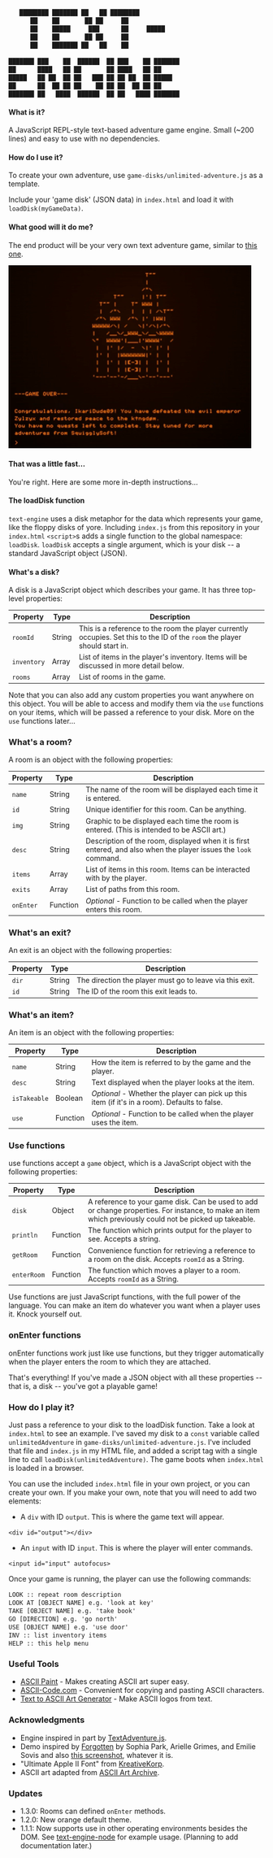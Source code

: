 ```
   ████████ ███████ ██   ██ ████████               
      ██    ██       ██ ██     ██                  
      ██    █████     ███      ██     █████            
      ██    ██       ██ ██     ██                  
      ██    ███████ ██   ██    ██                  
                                                
███████ ███    ██  ██████  ██ ███    ██ ███████ 
██      ████   ██ ██       ██ ████   ██ ██      
█████   ██ ██  ██ ██   ███ ██ ██ ██  ██ █████   
██      ██  ██ ██ ██    ██ ██ ██  ██ ██ ██      
███████ ██   ████  ██████  ██ ██   ████ ███████
```

#### What is it?
A JavaScript REPL-style text-based adventure game engine. Small (~200 lines) and easy to use with no dependencies.

#### How do I use it?
To create your own adventure, use `game-disks/unlimited-adventure.js` as a template.

Include your 'game disk' (JSON data) in `index.html` and load it with `loadDisk(myGameData)`.

#### What good will it do me?
The end product will be your very own text adventure game, similar to [this one](http://okaybenji.github.io/text-engine).

![Demo Screenshot](screenshot.gif "Demo Screenshot")

#### That was a little fast...
You're right. Here are some more in-depth instructions...

#### The loadDisk function
`text-engine` uses a disk metaphor for the data which represents your game, like the floppy disks of yore. Including `index.js` from this repository in your `index.html` `<script>`s adds a single function to the global namespace: `loadDisk`. `loadDisk` accepts a single argument, which is your disk -- a standard JavaScript object (JSON).

#### What's a disk?
A disk is a JavaScript object which describes your game. It has three top-level properties:

| Property    | Type     | Description |
| ----------- | -------- | ----------- | 
| `roomId`    | String   | This is a reference to the room the player currently occupies. Set this to the ID of the `room` the player should start in. |
| `inventory` | Array    | List of items in the player's inventory. Items will be discussed in more detail below. |
| `rooms`     | Array    | List of rooms in the game. |

Note that you can also add any custom properties you want anywhere on this object. You will be able to access and modify them via the `use` functions on your items, which will be passed a reference to your disk. More on the `use` functions later...

### What's a room?
A room is an object with the following properties:

| Property  | Type     | Description |
| --------- | -------- | ----------- | 
| `name`    | String   | The name of the room will be displayed each time it is entered. |
| `id`      | String   | Unique identifier for this room. Can be anything. |
| `img`     | String   | Graphic to be displayed each time the room is entered. (This is intended to be ASCII art.) |
| `desc`    | String   | Description of the room, displayed when it is first entered, and also when the player issues the `look` command. |
| `items`   | Array    | List of items in this room. Items can be interacted with by the player. |
| `exits`   | Array    | List of paths from this room. |
| `onEnter` | Function | *Optional* - Function to be called when the player enters this room. |

### What's an exit?

An exit is an object with the following properties:

| Property | Type   | Description |
| -------- | ------ | ----------- | 
| `dir`    | String | The direction the player must go to leave via this exit. |
| `id`     | String | The ID of the room this exit leads to. |

### What's an item?

An item is an object with the following properties:

| Property     | Type     | Description |
| ------------ | -------- | ----------- | 
| `name`       | String   | How the item is referred to by the game and the player. |
| `desc`       | String   | Text displayed when the player looks at the item. |
| `isTakeable` | Boolean  | *Optional* - Whether the player can pick up this item (if it's in a room). Defaults to false. |
| `use`        | Function | *Optional* - Function to be called when the player uses the item. |

### Use functions
use functions accept a `game` object, which is a JavaScript object with the following properties:

| Property     | Type     | Description |
| ------------ | -------- | ----------- | 
| `disk`       | Object   | A reference to your game disk. Can be used to add or change properties. For instance, to make an item which previously could not be picked up takeable. |
| `println`    | Function | The function which prints output for the player to see. Accepts a string. |
| `getRoom`    | Function | Convenience function for retrieving a reference to a room on the disk. Accepts `roomId` as a String. |
| `enterRoom`  | Function | The function which moves a player to a room. Accepts `roomId` as a String. |

Use functions are just JavaScript functions, with the full power of the language. You can make an item do whatever you want when a player uses it. Knock yourself out.

### onEnter functions
onEnter functions work just like use functions, but they trigger automatically when the player enters the room to which they are attached.

That's everything! If you've made a JSON object with all these properties -- that is, a disk -- you've got a playable game!

### How do I play it?
Just pass a reference to your disk to the loadDisk function. Take a look at `index.html` to see an example. I've saved my disk to a `const` variable called `unlimitedAdventure` in `game-disks/unlimited-adventure.js`. I've included that file and `index.js` in my HTML file, and added a script tag with a single line to call `loadDisk(unlimitedAdventure)`. The game boots when `index.html` is loaded in a browser.

You can use the included `index.html` file in your own project, or you can create your own. If you make your own, note that you will need to add two elements:

* A `div` with ID `output`. This is where the game text will appear.
```
<div id="output"></div>
```
* An `input` with ID `input`. This is where the player will enter commands.
```
<input id="input" autofocus>
```

Once your game is running, the player can use the following commands:

```
LOOK :: repeat room description
LOOK AT [OBJECT NAME] e.g. 'look at key'
TAKE [OBJECT NAME] e.g. 'take book'
GO [DIRECTION] e.g. 'go north'
USE [OBJECT NAME] e.g. 'use door'
INV :: list inventory items
HELP :: this help menu
```

### Useful Tools
* [ASCII Paint](http://www.asciipaint.com) - Makes creating ASCII art super easy.
* [ASCII-Code.com](http://www.ascii-code.com) - Convenient for copying and pasting ASCII characters.
* [Text to ASCII Art Generator](http://patorjk.com/software/taag/#p=display&h=2&v=2&f=ANSI%20Regular&t=text%0A-engine) - Make ASCII logos from text.

### Acknowledgments
* Engine inspired in part by [TextAdventure.js](https://github.com/TheBroox/TextAdventure.js).
* Demo inspired by [Forgotten](https://sophiapark.itch.io/forgotten) by Sophia Park, Arielle Grimes, and Emilie Sovis and also [this screenshot](https://cdn-images-1.medium.com/max/1600/1*IRP1NLN5jQTwuWNfXXhjPA.gif), whatever it is.
* "Ultimate Apple II Font" from [KreativeKorp](http://www.kreativekorp.com/software/fonts/apple2.shtml).
* ASCII art adapted from [ASCII Art Archive](https://www.asciiart.eu/buildings-and-places/castles).

### Updates

* 1.3.0: Rooms can defined `onEnter` methods.
* 1.2.0: New orange default theme.
* 1.1.1: Now supports use in other operating environments besides the DOM. See [text-engine-node](https://github.com/okaybenji/text-engine-node) for example usage. (Planning to add documentation later.)
